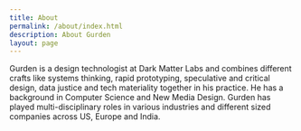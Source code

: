 ```yaml
---
title: About
permalink: /about/index.html
description: About Gurden
layout: page
---
```


Gurden is a design technologist at Dark Matter Labs and combines different crafts like systems thinking, rapid prototyping, speculative and critical design, data justice and tech materiality together in his practice. He has a background in Computer Science and New Media Design. Gurden has played multi-disciplinary roles in various industries and different sized companies across US, Europe and India.